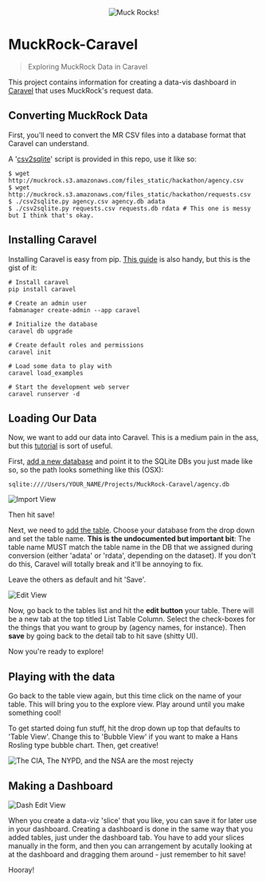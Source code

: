 <p align="center">
  <img src="http://i.imgur.com/P9IeLIa.png" alt="Muck Rocks!"/>
</p>


# MuckRock-Caravel
> Exploring MuckRock Data in Caravel

This project contains information for creating a data-vis dashboard in [Caravel](https://github.com/airbnb/caravel) that uses MuckRock's request data.

## Converting MuckRock Data

First, you'll need to convert the MR CSV files into a database format that Caravel can understand.

A '[csv2sqlite](https://github.com/rgrp/csv2sqlite)' script is provided in this repo, use it like so:

    $ wget http://muckrock.s3.amazonaws.com/files_static/hackathon/agency.csv
    $ wget http://muckrock.s3.amazonaws.com/files_static/hackathon/requests.csv 
    $ ./csv2sqlite.py agency.csv agency.db adata  
    $ ./csv2sqlite.py requests.csv requests.db rdata # This one is messy but I think that's okay.

## Installing Caravel

Installing Caravel is easy from pip. [This guide](http://airbnb.io/caravel/installation.html) is also handy, but this is the gist of it:

    # Install caravel
    pip install caravel

    # Create an admin user
    fabmanager create-admin --app caravel

    # Initialize the database
    caravel db upgrade

    # Create default roles and permissions
    caravel init

    # Load some data to play with
    caravel load_examples

    # Start the development web server
    caravel runserver -d 

## Loading Our Data

Now, we want to add our data into Caravel. This is a medium pain in the ass, but this [tutorial](http://airbnb.io/caravel/tutorial.html) is sort of useful.

First, [add a new database](http://localhost:8088/databaseview/add) and point it to the SQLite DBs you just made like so, so the path looks something like this (OSX): 

    sqlite:////Users/YOUR_NAME/Projects/MuckRock-Caravel/agency.db

![Import View](http://i.imgur.com/IpoAkgq.png)

Then hit save!

Next, we need to [add the table](http://localhost:8088/tablemodelview/add). Choose your database from the drop down and set the table name. **This is the undocumented but important bit**: The table name MUST match the table name in the DB that we assigned during conversion (either 'adata' or 'rdata', depending on the dataset). If you don't do this, Caravel will totally break and it'll be annoying to fix.

Leave the others as default and hit 'Save'.

![Edit View](http://i.imgur.com/fMTEQa5.png)

Now, go back to the tables list and hit the **edit button** your table. There will be a new tab at the top titled List Table Column. Select the check-boxes for the things that you want to group by (agency names, for instance). Then **save** by going back to the detail tab to hit save (shitty UI).

Now you're ready to explore!

## Playing with the data

Go back to the table view again, but this time click on the name of your table. This will bring you to the explore view. Play around until you make something cool!

To get started doing fun stuff, hit the drop down up top that defaults to 'Table View'. Change this to 'Bubble View' if you want to make a Hans Rosling type bubble chart. Then, get creative!

![The CIA, The NYPD, and the NSA are the most rejecty](http://imgur.com/VUnoZfs.png)

## Making a Dashboard

![Dash Edit View](http://i.imgur.com/GTEyy3S.png)

When you create a data-viz 'slice' that you like, you can save it for later use in your dashboard. Creating a dashboard is done in the same way that you added tables, just under the dashboard tab. You have to add your slices manually in the form, and then you can arrangement by acutally looking at at the dashboard and dragging them around - just remember to hit save!

Hooray!
